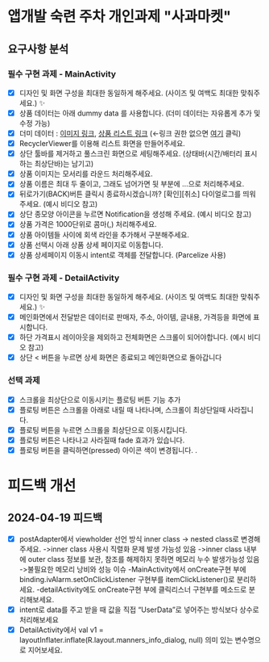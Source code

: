 # 앱개발 숙련 주차 개인과제 "사과마켓"

## 요구사항 분석

### 필수 구현 과제 - MainActivity
- [x]  디자인 및 화면 구성을 최대한 동일하게 해주세요. (사이즈 및 여백도 최대한 맞춰주세요.) ✨
- [x]  상품 데이터는 아래 dummy data 를 사용합니다. (더미 데이터는 자유롭게 추가 및 수정 가능)
- [x]  더미 데이터 : [이미지 링크](https://drive.google.com/file/d/1P5AnZI1N2AB7yNqwkgF-KxlUdDjkmrBu/view?usp=sharing),  [상품 리스트 링크](https://docs.google.com/spreadsheets/d/1m9VDxJ3Q7dLEjefnWBq4fCghtWIUFnpM/edit?usp=sharing&ouid=116688204055896164464&rtpof=true&sd=true)  (←링크 권한 없으면 [여기](https://drive.google.com/drive/folders/1ZYQIxmP8JAXpcxvQB3QekYZLYQiNlZqK?usp=sharing) 클릭)
- [x]  RecyclerViewer를 이용해 리스트 화면을 만들어주세요.
- [x]  상단 툴바를 제거하고 풀스크린 화면으로 세팅해주세요. 
(상태바(시간/배터리 표시하는 최상단바)는 남기고)
- [x]  상품 이미지는 모서리를 라운드 처리해주세요.
- [x]  상품 이름은 최대 두 줄이고, 그래도 넘어가면 뒷 부분에 …으로 처리해주세요.
- [x]  뒤로가기(BACK)버튼 클릭시 종료하시겠습니까? [확인][취소] 다이얼로그를 띄워주세요. (예시 비디오 참고)
- [x]  상단 종모양 아이콘을 누르면 Notification을 생성해 주세요. (예시 비디오 참고)
- [x]  상품 가격은 1000단위로 콤마(,) 처리해주세요.
- [x]  상품 아이템들 사이에 회색 라인을 추가해서 구분해주세요.
- [x]  상품 선택시 아래 상품 상세 페이지로 이동합니다.
- [x]  상품 상세페이지 이동시 intent로 객체를 전달합니다. (Parcelize 사용)

### 필수 구현 과제 - DetailActivity
- [x]  디자인 및 화면 구성을 최대한 동일하게 해주세요. (사이즈 및 여백도 최대한 맞춰주세요.) ✨
- [x]  메인화면에서 전달받은 데이터로 판매자, 주소, 아이템, 글내용, 가격등을 화면에 표시합니다.
- [x]  하단 가격표시 레이아웃을 제외하고 전체화면은 스크롤이 되어야합니다. (예시 비디오 참고)
- [x]  상단 < 버튼을 누르면 상세 화면은 종료되고 메인화면으로 돌아갑니다

### 선택 과제
- [x]  스크롤을 최상단으로 이동시키는 플로팅 버튼 기능 추가
- [x]  플로팅 버튼은 스크롤을 아래로 내릴 때 나타나며, 스크롤이 최상단일때 사라집니다.
- [x]  플로팅 버튼을 누르면 스크롤을 최상단으로 이동시킵니다.
- [x]  플로팅 버튼은 나타나고 사라질때 fade 효과가 있습니다.
- [x]  플로팅 버튼을 클릭하면(pressed) 아이콘 색이 변경됩니다. .

# 피드백 개선
## 2024-04-19 피드백
- [x]  postAdapter에서 viewholder 선언 방식 inner class -> nested class로 변경해주세요.
->inner class 사용시 직렬화 문제 발생 가능성 있음
->inner class 내부에 outer class 정보를 보관, 참조를 해제하지 못하면 메모리 누수 발생가능성 있음
->불필요한 메모리 낭비와 성능 이슈
-MainActivity에서 onCreate구현 부에 binding.ivAlarm.setOnClickListener 구현부를 itemClickListener()로 분리하세요.
-detailActivity에도 onCreate구현 부에 클릭리스너 구현부를 메소드로 분리해보세요.
- [x]  intent로 data를 주고 받을 때 값을 직접 “UserData”로 넣어주는 방식보다 상수로 처리해보세요
- [x]  DetailActivity에서 val v1 = layoutInflater.inflate(R.layout.manners_info_dialog, null) 의미 있는 변수명으로 지어보세요.
